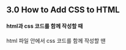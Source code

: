 ## 3.0 How to Add CSS to HTML

#### html과 css 코드를 함께 작성할 때

html 파일 안에서 css 코드를 함께 작성할 땐 <style> 태그 사용. 반드시 <head> 안에 와있어야 함 

따로 css 파일을 만들 경우 <link />(self-close) 태그 사용. 

href="파일명.css" re="stylesheet"로 링크 연결 후 해당 파일과의 관계를 적어줌


#### css 파일을 따로 만들어 연결해 사용할 때

따로 css 파일을 만들 경우 <link />(self-close) 태그 사용. href="파일명.css" re="stylesheet"로 링크 연결 후 해당 파일과의 관계를 적어줌



## 3.1 Writing Our First CSS Lines

#### 코드 작성 시 주의사항

- CSS가 하는 일은 HTML 태그를 가리키는 일. ("이 태그는 초록색", 우리가 가리키는 태그를 'selector'라고 함)
- CSS 작성에선 띄어쓰기를 하지 않음
- font-size:20px; 과 같이, 속성 다음 콜론(:), 값 다음 세미콜론(;)으로 닫아줘야 함

"속성이름:속성값;"

- 밑줄(_) 또는 슬래쉬(/) 사용 불가
- css 또한 어떤 값이든 쓸 수 있으나, 속성에 맞는 값을 써야 브라우저에서 적용됨
- css 또한 모든 속성을 일일이 다 기억할 필요는 없음
-기본적으로 어떻게 동작하는지만 기억하면 됨


##### 요약

1. 태그를 지정
2. 원하는 속성값을 쓴다.



## 3.2 What Does Cascading Mean

#### CSS : Cascading Style Sheet

Cascading : 위에서 아래로 내려오는 이미지(폭포가 흐르는 것 떠올리기)

어떤 것 다음에 어떤 것이 온다 이것이 cascading이 의미하는 바다.


브라우저가 CSS 코드를 읽을 때 cascading 방식으로, 즉 위에 있는 코드부터 차례차례로 읽힌다.

위에서 아래로 읽는다는 브라우저가 CSS를 읽는 방법을 아는게 가끔 유용하다.


inline CSS와 external CSS 두 CSS 코드가 같은 대상을 가리키게 되면 어떻게 될까?

→ 브라우저는 위에서 아래로 코드를 읽으므로 마지막에 있는 코드가 우리에게 보여지게 된다.

가장 마지막으로 변경된 속성이 우리에게 보여진다.

그래서 코드의 순서를 바꾸면 최종적으로 보여지는 모습이 달라진다.


##### 요약

CSS는 위에서 아래로 작동한다. 결국 적용 되는 건 가장 마지막 코드다.



## 3.3 Blocks and Inlines

#### 블록이 아닌 것을 기억하라

1. div는 옆에 다른 div가 오지 않는다.
2. span은 옆에 다른 span이 올 수 있다.
3. link도 옆에 다른 게 올 수 있다.
4. p는 옆에 올 수 없다. (인라인이기 때문)
5. 옆에 다른 요소가 못 오는걸 block
올 수 있는걸 inline라고 한다. (in the same line)
6. inline의 대표적인 태그 <span>, <a>, <img>



## 3.4 Margin Part One

#### Block의 특징(margin, padding, border)

block에서 inline으로 inline에서 block으로 바꾸는게 가능할까? → 가능하다

이렇게 하는 걸 display 속성이라고 한다.

기본적으로 span의 display 속성은 inline이다. 이걸 block으로 바꿔주면 span도 block이 된다.

그렇다면 div를 inline으로 바꾸면 어떤 일이 일어날까? → div가 사라진다.

이유는 어떤 요소가 inline이면 그 요소는 높이와 너비를 가질 수 없기 때문이다.

높이와 너비가 없고 내용도 없기 때문에 사라져 보인다. 내용이 있으면 그 내용만큼의 크기를 가지고 보여지게 된다.

inline은 높이와 너비가 없고, block은 높이와 너비가 있다.

block의 엄청난 특징 3가지는 다음과 같다.

브라우저는 요소들에게 원치 않아도 많은 style 속성을 준다.

user agent stylesheet : 브라우저가 기본적으로 준 style 속성

1. **margin : box의 border의 바깥에 있는 공간**
2. padding
3. border



## 3.5 Margin Part Two

#### 마진 상쇄(겹침)

방향 설정 없이 margin 하나를 주면 사방에 전부 다 적용된다.

두 개를 줄 경우 상하, 좌우 이다.

네 개를 줄 경우 시계방향 순으로 적용된다. (상 우 하 좌)

Collapsing margin 현상 (상하에서만 발생함)

body안에 div의 위 아래 마진이 body의 위 아래 마진과 만나면(두 경계가 만나면), 둘 중 더 큰 값의 마진이 body에 적용되며 body 와 div margin은 하나로 취급된다.

"마진 상쇄에 대한 설명"
https://velog.io/@raram2/CSS-%EB%A7%88%EC%A7%84-%EC%83%81%EC%87%84Margin-collapsing-%EC%9B%90%EB%A6%AC-%EC%99%84%EB%B2%BD-%EC%9D%B4%ED%95%B4



## 3.6 Paddings and IDs 

#### 박스에게 마진은 외투, 패딩은 내복

- padding은 margin과 반대 개념이다.

- padding은 box의 경계로부터 '안쪽'에 있는 공간이다.

- 값의 개수에 따라 적용되는 방향은 margin과 동일하다.

- 여러 div를 생성했을 때 'id'를 이용하여 div들을 구분할 수 있고, 각각 다른 속성을 적용시킬 수 있다.

- CSS로 first div에 속성을 적용 시킬 땐, #first {} , #과 아이디 사이에 공백이 있으면 안 된다.

```html

    <style>
      body {
      #first {
        background-color: whitesmoke;
        width: 150px;
        height: 150px;
      }
    </style>
  <body>
    <div id="first">
  </body>
```

- 이는 body, span 등에서도 마찬가지다.

- CSS 코드의 id명은 unique 해야 하고 HTML 코드에서 썼던 id명과 같아야 한다.


##### 요약

Collapsing Margin를 해결하기 위한 방법은 Padding을 사용하여 body 구역과 box구역의 경계를 만들어 주는 것이다.

* 크롬에서는 이 padding구역을 녹색으로 따로 표현하였다.



## 3.7 Border

#### border: box의 경계

- border 종류는 많은데 다 못생겨서 거의 한 종류의 border만 씀
- border 굵기(line-width), 종류(style), 색상(color) 순으로 입력
- style 종류: solid - 실선, dashed - 점선
- inline과 block 모두 적용됨

css의 cascading 특징을 이용해서, 한개의 border style만 바꾸고 싶으면 먼저 *를 이용해서 전체 다 스타일 준 뒤에 밑에 해당 요소만 다른 style 주면 그거만 바뀜. 해당 요소에서 코드를 전부 다시 쓸 필요 없이 바꿀 코드만 작성하면 됨.

모든 요소에 border 주고 싶으면 *을 이용. *는 전체를 뜻함.


## 3.8 Classes

#### inline에서의 margin & padding

1. padding은 span에 적용 된다.

2. span은 inline 속성이다.

3. inline 속성은 높이와 너비가 없으므로 margin을 적용할 경우 좌, 우에만 적용된다.

- 이와 같은 상황에 margin을 위, 아래에 적용하고 싶다면, inline 요소를 block으로 바꿔줘야 한다.

4. class는 여러개의 속성들이 공용으로 사용할 수 있는 스타일 형식이다.

5. 여러 개의 속성에 같은 스타일을 적용하고 싶을 때 사용한다.

6. class는 .속성 으로 사용한다.

- id⇒ #tomato는 id="tomato"
-class⇒ .tomato는 class="tomato"

7. id명과 다르게 class명은 여러 요소들이 같이 쓸 수 있다.
- class 속에는 btn과 tomato를 연이어 넣어 각각 다른 class 속성을 동시에 부여할 수도 있다.



## 3.9 Inline Block

#### display: inline-block;

block 속성을 inline로 바꾸고, width와 height를 갖게 하고 싶을 때는 inline-block을 사용한다.

##### 예시

div는 너비와 높이를 가질 수 없으므로, div를 inline-block으로 display해준다 

하지만 많은 문제가 있고, 오래됐기 대문에 잘 사용하지 않음.
(반응형 디자인을 지원하지 않는다.)



## 3.10 Flexbox Part One 

#### Flexbox란?

flexbox는 박스들을 어떤 곳이든 둘 수 있어서 좋음. 아주 유연하다. 2d(2차원) 레이아웃에서 잘 작동한다.

사용시 3개의 규칙이 있다.

1. 자식 엘리먼트에는 어떤 것도 적지 말아야 한다. 부모 엘리먼트에만 명시.

박스들을 우리가 원하는 곳으로 움직이게 하려면 부모 엘리먼트를 flex container로 만들어야 함. display: flex;

3. justify-content: 값; 으로 화면 크게에 따라 자유롭게 배치가 된다.

4. flex container는 두개의 축을 가진다. 주축(main axis)과 교차축(cross axis).
디폴트로는 주축은 수평이고, 교차축은 수직이다.

5. justify-content: 값;는 주축에 적용되고, align-items: 값;은 교차축에 적용된다.

6. 주축은 수평으로 디폴트가 설정되어 있고 교차축은 수직으로 설정되어 있으며 나중에 바꿀 수도 있다.

7. 만약 body가 height를 가지고 있지 않다면, align-items를 설정하더라도 바뀌지 않다.
이미 맨 위아래를 차지하고 중심에 있으니까.
이 경우에는 flex컨테이너에 height를 추가하면 된다. 예) height: 100vh;

8. vh단위는 viewport(screen) height라는 지표다. 화면 크기에 따라 다르다. height: 100vh;는 화면 높이의 100%를 의미. 따라서 아이폰, 맥, 더 큰 화면 모두에서 화면에 맞춰 모양이 바뀜



## 3.11 Flexbox Part Two 

#### Flex-direction & wrap

1. justify-content나 align-items의 default를 변경하기 위해선, 'flex-direction'을 수정하면 된다.

2. flex-direction에는 두 가지 속성, column과 row가 있다.

3. display를 flex로 했을 때 default는 row이다. 따라서 flex-direction: column;을 주면 주축과 교차축이 반전된다.

4. 원하는만큼 flex 부모-자식 엘리먼트를 만들어낼 수 있다.

5. flex-wrap: nowrap;을 통해 wrapping이 일어나지 않게 할 수 있다.

6. flexbox는 width값을 초기 사이즈로만 여기고, 모든 엘리먼트를 같은 줄에 있게 하기 위해 width를 바꾸기도 한다.

7. flex-direction: column-reverse; 밑에서 시작해서 위로 올라가게 한다.(마찬가지로 row-reverse도 있다.)

8. flex-wrap: wrap-reverse; 또한 있는데, 브라우저를 줄일 때, 엘리먼트가 겹쳐지는 위치가 역전된다.



## 3.12 Fixed 

#### fixed와 미세 조정

1. position fixed를 이용하면 스크롤해도 항상 제자리에 머무른다.

2. 처음 만들어진 자리에 고정 되지만 top, left, right, bottom 중 하나만 수정해도 서로 다른 레이어에 위치하게되어 원래 위치가 무시된다.

3. positon fixed를 이용하면 가장 위에 위치하게 된다. (맨 앞)



## 3.13 Relative Absolute

#### Relative & Absolute

1. positon: static (default)

2. position: fixed
- element가 처음 생성된 자리에 고정.

3. position: relative;
- element가 '처음 생성된 위치'를 기준점으로, top bottom left right으로 위치를 조금씩 수정할 수 있다.

4. position: absolute;
가장 가까운 relative 부모를 기준으로 이동
position:relative; 를 해주면 부모가 된다.

5. 부모, 조상 요소에 position이
지정이 되어 있지 않았을 때,
position: absolute인 자식 요소의 위치가
body를 기준으로 움직이는 게 아니라
초기 컨테이닝 블록 = viewport = 현재 화면 영역의 크기를 기준으로 움직인다.



## 3.14 Pseudo Selectors part One

#### pseudo selector

기존 방법 : 태그, id w/#, class w/.

psuedo selector는 세부적으로 엘리먼트를 선택해 주는 것!

복잡한 엘리먼트 지정 과정을 pseudo selector로 간소화할 수 있음

ex>
```css
div:first-child {
background-color: tomato;
}

div:last-child {
background-color: teal;
}
```

1. id나 class를 따로 만드는것보다 이렇게 지정하는게 훨씬 좋은 방법
(css에서만 선택하면 되고 html 코드를 고칠 필요가 없음)

2. n번째 태그 수정하기: nth-child(n)

```css
span:nth-child(2) {
background-color: teal;
}
span:nth-child(even) { //or odd ( 홀수 )
background-color: teal;
}
```

even은 모든 짝수번째 요소를 한꺼번에 바꿀 수있다

```css
span:nth-child(5n + 1) {
background-color: silver;
}
```
n을 사용하면 매우 편하다

##### live Server 사용하시면서 last-child 지정 안되는 이유는?
Live Server 가 Body 태그 안쪽 맨 아래에 보이지 않는 스크립트 태그 ( 또는 어떤 것 ) 을 만들기 때문에 더이상 div가 last-child가 아닙니다.



## 3.15 Combinators

#### 다양한 Combinator

부모 자식 {} → 부모의 inside
부모 > 바로 밑 자식 {} → 부모의 under
비슷한 A1 + A2 {} → A1의 next

### 적용 방법

1. div의 자식 span들을 모두 찾아서 효과를 주는 방법

div span {
text-decoration : underline;
}

-> div밑에 있는 모든 span에 효과가 적용됨
-> 바로 밑 자식이 아니어도 div 안에 포함되는 모든 span을 찾아줌

2. div의 바로 밑 자식 span에만 효과를 주는 방법

 div > span {
text-decoration : underline;
}

이렇게하면오로지 바로 밑의 자식만 건드림


3. 형제에게 효과를 주는방법

p + span {
color: black;

}

p 다음에 오는 span의 색을 검정색으로 바꿔줌

+ 를 사용하면 자신 바로 밑에 있는형제에게 영향을 끼칠 수 있다.


5. 만약 p, address, span 순으로 형제관계가 형성되어있는데 p 아래 쪽 span에게 효과를 주고 싶다면?

p ~ span 으로 쓰면 바로 밑 형제가 아니더라도 적용 가능(p + span을 쓰면 중간에 address가 있기 때문에 효과가 적용되지 않음)



## 3.16 Pseudo Selectors part Two

#### Attribute selectors 특성 선택자

- 기본 형태의 input과 required input이 있다면, input:required{}를 통해서, required input에만 속성을 적용시킬 수 있다.
```css
input {
  border: 1px solid wheat;
} 
input:required {
  border-color: tomato;
}
 /*...*/
<form>
  <input type="text" placeholder="first name" />
  <input type="text" placeholder="last name" />
  <input type="password" required placeholder="password"/>
</form>
```

- input{} 을 통해, [input 이름]에 해당하는 input 속성을 따로 줄 수 있다.
- 여기서, input[placeholder="First name"]은 First name에만 속성을 주지만, input[placeholder~="name"]은 name이 들어가는 모든 input에 속성을 부여할 수 있다.

```css
input[placeholder~='name'] {
  ~
} 
/* '~='의 경우엔 name 앞뒤에 공백이 하나라도 있어야만 적용됨 */
/*~는 독자적인 단어, 어구 "name"을 잡아주는 것이고
*는 어떤 문장이든 name를 포함하고 있으면 다 선택. rename, ringname, adsfsfnameadsfd 등등등...*/
```

- "~="은 name을 포함하고 있다는 의미가 되는 것이다.
- a[href$=".org"] → "$="는 ".org"로 끝나는 모든 anchor를 선택할 수 있다.
- attribute selectors를 이용하면, class를 지정할 필요 없이 CSS만으로 각각의 속성을 부여해줄 수 있다.



## 3.17 States

#### Active, hover, focus, focus-within, visited

1. active
: 해당 요소를 마우스로 클릭했을 때 효과를 적용

2. hover
: 마우스가 해당 요소 위를 지나갈 때 효과를 적용

3. focus
: 키보드로 선택되었을 때 효과를 적용

4. focus-within
: 부모 요소에게 적용. 자신의 자식 요소 중 하나가 focused되었을 때 효과를 적용

5. visited
: 방문한 사이트일 경우에 효과를 적용

6. 조건을 나열해 여러 상황을 동시 설정할 수 있음.

예) high-tag:hover low-tag:focus{

}

인 경우, 상위 요소위에 마우스 커서가 있고, 하위 요소가 focused되었을 때 효과를 적용하게 된다.

and 의 개념



## 3.18 Recap

#### 총정리

1) :: placeholder (0:46)
: placeholder의 특성만 바꾸고 싶을 때 사용

2) :: selection (1:31)
: 클릭해서 긁을 때(1:58) 발생

3) :: first-letter
: 첫 글자에만 적용

4) ::first-line
: 첫 줄에만 작용


#### States 총정리

1) active
: 클릭할 때 작동 (예: 버튼 클릭 시 색깔 변함)

2) hover
: 마우스 커서를 올려놓으면 작동 (예: 글자 위에 마우스 커서 올려두면 색상 변함)

3) focus
: element가 focused된 상태

4) visited
: 방문한 사이트임을 나타낼 때 유용

5) focus-within
: focus되는 children이 있으면 작동
div: focus-within {background-color: cyan}이면, div의 children이 focus 될 때 {}가 작동

* form: hover input: focus{} 의 경우엔 두 조건 모두 만족해야 {} 안이 실행



## 3.19 Colors and Variables

#### Color system

1. hexadecimal color (16진수 컬러)
#000000 <

2. RGB 방식
rgb(252,206,0); 
rgba (205,23,0, 0.5);

(4번째 알파 = opacity)


#### Variable (custom properties )

1. :root 라는 엘리먼트에 변수 추가

:root은 기본적으로 모든 document의 뿌리

만일 --main-color라고 변수명을 주고
이것을 document의 root에 저장하면 일일히 컬러를 직접 지정해줄 필요 없이 var(--main-color)와 같은 형식으로 불러와서 두고두고 사용 가능

2. 변수명 앞에 반드시 --를 붙여줘야 함
-- + 변수명

빈공간이 있다면 -로 채워야 함
--default-border: 1px solde var(--main-color);


그 다음 이 변수를 사용할 곳에
p {
background-color: var(--main-color);
}
a {
background-color: var(--main-color);
}

컬러 외에도 다양한 것들을 variables로 관리 가능